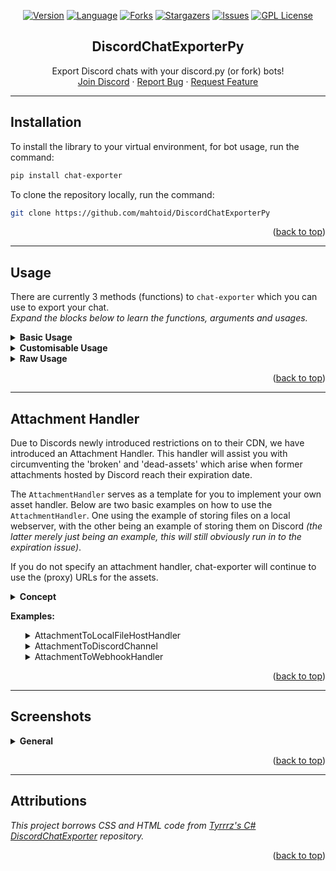 <div align="center">

[![Version][pypi-version]][pypi-url]
[![Language][language-dom]][github-url]
[![Forks][forks-shield]][forks-url]
[![Stargazers][stars-shield]][stars-url]
[![Issues][issues-shield]][issues-url]
[![GPL License][license-shield]][license-url]


  <h2>DiscordChatExporterPy</h2>

  <p>
    Export Discord chats with your discord.py (or fork) bots!
    <br />
    <a href="https://discord.mahto.id/">Join Discord</a>
    ·
    <a href="https://github.com/mahtoid/DiscordChatExporterPy/issues/new?assignees=&labels=bug&template=bug-report.yml">Report Bug</a>
    ·
    <a href="https://github.com/mahtoid/DiscordChatExporterPy/issues/new?assignees=&labels=enhancement&template=feature-request.yml">Request Feature</a>
  </p>
</div>

---
## Installation

To install the library to your virtual environment, for bot usage, run the command:
```sh 
pip install chat-exporter
```

To clone the repository locally, run the command:
```sh
git clone https://github.com/mahtoid/DiscordChatExporterPy
```

<p align="right">(<a href="#top">back to top</a>)</p>

---
## Usage

There are currently 3 methods (functions) to `chat-exporter` which you can use to export your chat.<br/>
_Expand the blocks below to learn the functions, arguments and usages._
<details><summary><b>Basic Usage</b></summary>

`.quick_export()` is the simplest way of using chat-exporter.

Using the _quick_export_ function will gather the history of the channel you give, build the transcript then post the file and embed directly to the channel - returning a message object gathered from the message it posted.

This is mostly seen as a demo function, as opposed to a command you should actually use. 

**Required Argument(s):**<br/>
`channel`: `discord.TextChannel` object, whether `ctx.channel` or any channel you gather.

**Optional Argument(s):**<br/>
`bot`: `commands.Bot` object to gather members who are no longer in your guild.

**Return Argument:**<br/>
`discord.Message`: The message _quick_export_ will send, containing the embed and exported chat file.

**Example:**
```python
import discord
import chat_exporter
from discord.ext import commands

intents = discord.Intents.default()
intents.members = True
intents.message_content = True

bot = commands.Bot(command_prefix="!", intents=intents)

...

@bot.command()
async def save(ctx: commands.Context):
    await chat_exporter.quick_export(ctx.channel)

...
```

</details>

<details><summary><b>Customisable Usage</b></summary>

`.export()` is the most efficient and flexible method to export a chat using chat-exporter.

Using the _export_ function will generate a transcript using the channel you pass in, along with using any of the custom kwargs passed in to set limits, timezone, 24h formats and more (listed below).

This would be the main function to use within chat-exporter.

**Required Argument(s):**<br/>
`channel`: `discord.TextChannel` object, whether `ctx.channel` or any channel you gather.

**Optional Argument(s):**<br/>
`limit`: Integer value to set the limit (amount of messages) the chat exporter gathers when grabbing the history (default=unlimited).<br/>
`tz_info`: String value of a [TZ Database name](https://en.wikipedia.org/wiki/List_of_tz_database_time_zones#List) to set a custom timezone for the exported messages (default=UTC).<br/>
`guild`: `discord.Guild` object which can be passed in to solve bugs for certain forks.<br/>
`military_time`: Boolean value to set a 24h format for times within your exported chat (default=False | 12h format).<br/>
`fancy_times`: Boolean value which toggles the 'fancy times' (Today|Yesterday|Day).<br/>
`before`: `datetime.datetime` object which allows to gather messages from before a certain date.<br/>
`after`: `datetime.datetime` object which allows to gather messages from after a certain date.<br/>
`bot`: `commands.Bot` object to gather members who are no longer in your guild.<br/>
`attachment_handler`: `chat_exporter.AttachmentHandler` object to export assets to in order to make them available after the `channel` got deleted.<br/>

**Return Argument:**<br/>
`transcript`: The HTML build-up for you to construct the HTML File with Discord.

**Example:**
```python
import io

...

@bot.command()
async def save(ctx: commands.Context, limit: int = 100, tz_info: str = "UTC", military_time: bool = True):
    transcript = await chat_exporter.export(
        ctx.channel,
        limit=limit,
        tz_info=tz_info,
        military_time=military_time,
        bot=bot,
    )

    if transcript is None:
        return

    transcript_file = discord.File(
        io.BytesIO(transcript.encode()),
        filename=f"transcript-{ctx.channel.name}.html",
    )

    await ctx.send(file=transcript_file)
```
</details>
<details><summary><b>Raw Usage</b></summary>

`.raw_export()` is for the crazy people who like to do their own thing when using chat-exporter.

Using the _raw_export_ function will generate a transcript using the list of messages you pass in, along with using any of the custom kwargs passed in to set limits, timezone, 24h formats and more (listed below).

This would be for people who want to filter what content to export.

**Required Argument(s):**<br/>
`channel`: `discord.TextChannel` object, whether `ctx.channel` or any channel you gather (this is just for padding the header).<br/>
`messages`: A list of Message objects which you wish to export to an HTML file.

**Optional Argument(s):**<br/>
`tz_info`: String value of a [TZ Database name](https://en.wikipedia.org/wiki/List_of_tz_database_time_zones#List) to set a custom timezone for the exported messages (default=UTC)<br/>
`military_time`: Boolean value to set a 24h format for times within your exported chat (default=False | 12h format)<br/>
`fancy_times`: Boolean value which toggles the 'fancy times' (Today|Yesterday|Day)<br/>
`bot`: `commands.Bot` object to gather members who are no longer in your guild.
`attachment_handler`: `chat_exporter.AttachmentHandler` object to export assets to in order to make them available after the `channel` got deleted.<br/>

**Return Argument:**<br/>
`transcript`: The HTML build-up for you to construct the HTML File with Discord.

**Example:**
```python
import io

...

@bot.command()
async def purge(ctx: commands.Context, tz_info: str, military_time: bool):
    deleted_messages = await ctx.channel.purge()

    transcript = await chat_exporter.raw_export(
        ctx.channel,
        messages=deleted_messages,
        tz_info=tz_info,
        military_time=military_time,
        bot=bot,
    )

    if transcript is None:
        return

    transcript_file = discord.File(
        io.BytesIO(transcript.encode()),
        filename=f"transcript-{ctx.channel.name}.html",
    )

    await ctx.send(file=transcript_file)
```
</details>


<p align="right">(<a href="#top">back to top</a>)</p>

---
## Attachment Handler

Due to Discords newly introduced restrictions on to their CDN, we have introduced an Attachment Handler. This handler
will assist you with circumventing the 'broken' and 'dead-assets' which arise when former attachments hosted by Discord
reach their expiration date.

The `AttachmentHandler` serves as a template for you to implement your own asset handler. Below are two basic examples on
how to use the `AttachmentHandler`. One using the example of storing files on a local webserver, with the other being
an example of storing them on Discord *(the latter merely just being an example, this will still obviously run in to
the expiration issue)*.

If you do not specify an attachment handler, chat-exporter will continue to use the (proxy) URLs for the assets.

<details><summary><b>Concept</b></summary>

The concept of implementing such an AttachmentHandler is very easy. In the following a short general procedure is 
described to write your own AttachmentHandler fitting your storage solution. Here we will assume, that we store the 
attachments in a cloud storage.

1. Subclassing
Start by subclassing `chat_exporter.AttachmentHandler` and implement the `__init__` method if needed. This should look 
something like this:

```python
from chat_exporter import AttachmentHandler
from cloud_wrapper import CloudClient


class MyAttachmentHandler(AttachmentHandler):
    def __init__(self, *args, **kwargs):
        # Your initialization code here
        # in your case we just create the cloud client
        self.cloud_client = CloudClient()

```

2. Overwrite process_asset
The `process_asset` method is the method that is called for each asset in the chat. Here we have to implement the 
upload logic and the generation of the asset url from the uploaded asset.
    
```python
import io
import aiohttp
from chat_exporter import AttachmentHandler
from cloud_wrapper import CloudClient
from discord import Attachment


class MyAttachmentHandler(AttachmentHandler):
    def __init__(self, *args, **kwargs):
        # Your initialization code here
        # in your case we just create the cloud client
        self.cloud_client = CloudClient()

    async def process_asset(self, attachment: Attachment):
        # Your upload logic here, in our example we just upload the asset to the cloud
        
        # first we need to authorize the client
        await self.cloud_client.authorize()
        
        # then we fetch the content of the attachment
        async with aiohttp.ClientSession() as session:
            async with session.get(attachment.url) as res:
                if res.status != 200:
                    res.raise_for_status()
                data = io.BytesIO(await res.read())
        data.seek(0)
        
        # and upload it to the cloud, back we get some sort of identifier for the uploaded file
        asset_id = await self.cloud_client.upload(data)
        
        # now we can generate the asset url from the identifier
        asset_url = await self.cloud_client.get_share_url(asset_id, shared_with="everyone")
        
        # and set the proxy url attribute of the attachment to the generated url
        attachment.proxy_url = asset_url
        return attachment

```

Note
1. The `process_asset` method should return the attachment object with the proxy_url attribute set to the generated url.
2. The `process_asset` method should be an async method, as it is likely that you have to do some async operations 
   like fetching the content of the attachment or uploading it to the cloud.
3. You are free to add other methods in your class, and call them from `process_asset` if you need to do some 
   operations before or after the upload of the asset. But the `process_asset` method is the only method that is 
called from chat-exporter.

</details>

**Examples:**

<ol>
<details><summary>AttachmentToLocalFileHostHandler</summary>

Assuming you have a file server running, which serves the content of the folder `/usr/share/assets/` 
under `https://example.com/assets/`, you can easily use the `AttachmentToLocalFileHostHandler` like this:
```python
import io
import discord
from discord.ext import commands
import chat_exporter
from chat_exporter import AttachmentToLocalFileHostHandler

...

# Establish the file handler
file_handler = AttachmentToLocalFileHostHandler(
    base_path="/usr/share/assets",
    url_base="https://example.com/assets/",
)

@bot.command()
async def save(ctx: commands.Context):
    transcript = await chat_exporter.export(
        ctx.channel,
        attachment_handler=file_handler,
    )

    if transcript is None:
        return

    transcript_file = discord.File(
        io.BytesIO(transcript.encode()),
        filename=f"transcript-{ctx.channel.name}.html",
    )

    await ctx.send(file=transcript_file)

```
</details>

<details><summary>AttachmentToDiscordChannel</summary>

Assuming you want to store your attachments in a discord channel, you can use the `AttachmentToDiscordChannel`. 
Please note that discord recent changes regarding content links will result in the attachments links being broken 
after 24 hours. While this is therefor not a recommended way to store your attachments, it should give you a good 
idea how to perform asynchronous storing of the attachments.

```python
import io
import discord
from discord.ext import commands
import chat_exporter
from chat_exporter import AttachmentToDiscordChannel

...

# Establish the file handler
channel_handler = AttachmentToDiscordChannel(
    channel=bot.get_channel(CHANNEL_ID),
)

@bot.command()
async def save(ctx: commands.Context):
    transcript = await chat_exporter.export(
        ctx.channel,
        attachment_handler=channel_handler,
    )

    if transcript is None:
        return

    transcript_file = discord.File(
        io.BytesIO(transcript.encode()),
        filename=f"transcript-{ctx.channel.name}.html",
    )

    await ctx.send(file=transcript_file)

```
</details>

<details><summary>AttachmentToWebhookHandler</summary>

Assuming you want to store your attachments in a discord channel using webhook, you can use the `AttachmentToWebhookHandler`. 
Please note that discord recent changes regarding content links will result in the attachments links being broken 
after 24 hours. While this is therefor not a recommended way to store your attachments, it should give you a good 
idea how to perform asynchronous storing of the attachments.

```python
import io
import discord
from discord.ext import commands
import chat_exporter
from chat_exporter import AttachmentToWebhookHandler

...

# Establish the webhook handler
webhook_handler = AttachmentToWebhookHandler(
    webhook_link="https://discord.com/api/webhooks/....",
)

@bot.command()
async def save(ctx: commands.Context):
    transcript = await chat_exporter.export(
        ctx.channel,
        attachment_handler=webhook_handler,
    )

    if transcript is None:
        return
    
    # Due to Discord webhook file size limits (8MB),
    # Attachments larger than 8MB are not attached directly.
    # Instead, it stores a placeholder image saying "Attachment size is too high".
    transcript_file = discord.File(
        io.BytesIO(transcript.encode()),
        filename=f"transcript-{ctx.channel.name}.html",
    )

    await ctx.send(file=transcript_file)

```
</details>
</ol>
<p align="right">(<a href="#top">back to top</a>)</p>

---
## Screenshots

<details><summary><b>General</b></summary>
<ol>
    <details><summary>Discord</summary>
    <img src="https://raw.githubusercontent.com/mahtoid/DiscordChatExporterPy/master/.screenshots/channel_output.png">
    </details>
    <details><summary>Chat-Exporter</summary>
    <img src="https://raw.githubusercontent.com/mahtoid/DiscordChatExporterPy/master/.screenshots/html_output.png">
    </details>
</ol>
</details>
<p align="right">(<a href="#top">back to top</a>)</p>

---
## Attributions

*This project borrows CSS and HTML code from [Tyrrrz's C# DiscordChatExporter](https://github.com/Tyrrrz/DiscordChatExporter/) repository.*

<p align="right">(<a href="#top">back to top</a>)</p>

<!-- LINK DUMP -->
[pypi-version]: https://img.shields.io/pypi/v/chat-exporter?style=for-the-badge
[pypi-url]: https://pypi.org/project/chat-exporter/
[language-dom]: https://img.shields.io/github/languages/top/mahtoid/discordchatexporterpy?style=for-the-badge
[forks-shield]: https://img.shields.io/github/forks/mahtoid/DiscordChatExporterPy?style=for-the-badge
[forks-url]: https://github.com/mahtoid/DiscordChatExporterPy/
[stars-shield]: https://img.shields.io/github/stars/mahtoid/DiscordChatExporterPy?style=for-the-badge
[stars-url]: https://github.com/mahtoid/DiscordChatExporterPy/stargazers
[issues-shield]: https://img.shields.io/github/issues/mahtoid/DiscordChatExporterPy?style=for-the-badge
[issues-url]: https://github.com/mahtoid/DiscordChatExporterPy/issues
[license-shield]: https://img.shields.io/github/license/mahtoid/DiscordChatExporterPy?style=for-the-badge
[license-url]: https://github.com/mahtoid/DiscordChatExporterPy/blob/master/LICENSE
[github-url]: https://github.com/mahtoid/DiscordChatExporterPy/
